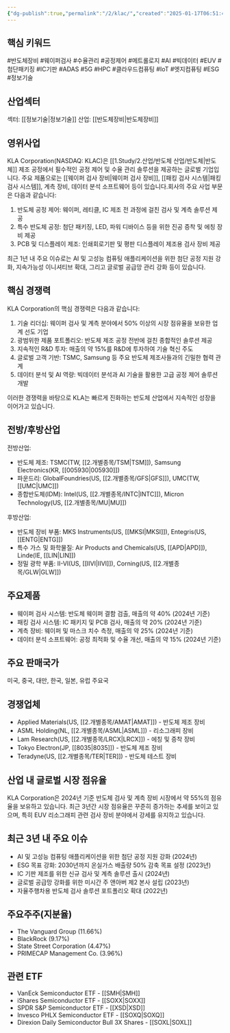 ```yaml
---
{"dg-publish":true,"permalink":"/2/klac/","created":"2025-01-17T06:51:48.598+09:00","updated":"2025-07-29T21:37:04.811+09:00"}
---
```


## 핵심 키워드

#반도체장비 #웨이퍼검사 #수율관리 #공정제어 #메트롤로지 #AI #빅데이터 #EUV #첨단패키징 #IC기판 #ADAS #5G #HPC #클라우드컴퓨팅 #IoT #엣지컴퓨팅 #ESG #정보기술 

## 산업섹터

섹터: [[정보기술\|정보기술]]
산업: [[반도체장비\|반도체장비]]

## 영위사업

KLA Corporation(NASDAQ: KLAC)은 [[1.Study/2.산업/반도체 산업/반도체\|반도체]] 제조 공정에서 필수적인 공정 제어 및 수율 관리 솔루션을 제공하는 글로벌 기업입니다. 주요 제품으로는 [[웨이퍼 검사 장비\|웨이퍼 검사 장비]], [[패킹 검사 시스템\|패킹 검사 시스템]], 계측 장비, 데이터 분석 소프트웨어 등이 있습니다.회사의 주요 사업 부문은 다음과 같습니다:

1. 반도체 공정 제어: 웨이퍼, 레티클, IC 제조 전 과정에 걸친 검사 및 계측 솔루션 제공
2. 특수 반도체 공정: 첨단 패키징, LED, 파워 디바이스 등을 위한 진공 증착 및 에칭 장비 제공
3. PCB 및 디스플레이 제조: 인쇄회로기판 및 평판 디스플레이 제조용 검사 장비 제공

최근 1년 내 주요 이슈로는 AI 및 고성능 컴퓨팅 애플리케이션을 위한 첨단 공정 지원 강화, 지속가능성 이니셔티브 확대, 그리고 글로벌 공급망 관리 강화 등이 있습니다.

## 핵심 경쟁력

KLA Corporation의 핵심 경쟁력은 다음과 같습니다:

1. 기술 리더십: 웨이퍼 검사 및 계측 분야에서 50% 이상의 시장 점유율을 보유한 업계 선도 기업
2. 광범위한 제품 포트폴리오: 반도체 제조 공정 전반에 걸친 종합적인 솔루션 제공
3. 지속적인 R&D 투자: 매출의 약 15%를 R&D에 투자하여 기술 혁신 주도
4. 글로벌 고객 기반: TSMC, Samsung 등 주요 반도체 제조사들과의 긴밀한 협력 관계
5. 데이터 분석 및 AI 역량: 빅데이터 분석과 AI 기술을 활용한 고급 공정 제어 솔루션 개발

이러한 경쟁력을 바탕으로 KLA는 빠르게 진화하는 반도체 산업에서 지속적인 성장을 이어가고 있습니다.

## 전방/후방산업

전방산업:

- 반도체 제조: TSMC(TW, [[2.개별종목/TSM\|TSM]]), Samsung Electronics(KR, [[005930\|005930]])
- 파운드리: GlobalFoundries(US, [[2.개별종목/GFS\|GFS]]), UMC(TW, [[UMC\|UMC]])
- 종합반도체(IDM): Intel(US, [[2.개별종목/INTC\|INTC]]), Micron Technology(US, [[2.개별종목/MU\|MU]])

후방산업:

- 반도체 장비 부품: MKS Instruments(US, [[MKSI\|MKSI]]), Entegris(US, [[ENTG\|ENTG]])
- 특수 가스 및 화학물질: Air Products and Chemicals(US, [[APD\|APD]]), Linde(IE, [[LIN\|LIN]])
- 정밀 광학 부품: II-VI(US, [[IIVI\|IIVI]]), Corning(US, [[2.개별종목/GLW\|GLW]])

## 주요제품

- 웨이퍼 검사 시스템: 반도체 웨이퍼 결함 검출, 매출의 약 40% (2024년 기준)
- 패킹 검사 시스템: IC 패키지 및 PCB 검사, 매출의 약 20% (2024년 기준)
- 계측 장비: 웨이퍼 및 마스크 치수 측정, 매출의 약 25% (2024년 기준)
- 데이터 분석 소프트웨어: 공정 최적화 및 수율 개선, 매출의 약 15% (2024년 기준)

## 주요 판매국가

미국, 중국, 대만, 한국, 일본, 유럽 주요국

## 경쟁업체

- Applied Materials(US, [[2.개별종목/AMAT\|AMAT]]) - 반도체 제조 장비
- ASML Holding(NL, [[2.개별종목/ASML\|ASML]]) - 리소그래피 장비
- Lam Research(US, [[2.개별종목/LRCX\|LRCX]]) - 에칭 및 증착 장비
- Tokyo Electron(JP, [[8035\|8035]]) - 반도체 제조 장비
- Teradyne(US, [[2.개별종목/TER\|TER]]) - 반도체 테스트 장비

## 산업 내 글로벌 시장 점유율

KLA Corporation은 2024년 기준 반도체 검사 및 계측 장비 시장에서 약 55%의 점유율을 보유하고 있습니다. 최근 3년간 시장 점유율은 꾸준히 증가하는 추세를 보이고 있으며, 특히 EUV 리소그래피 관련 검사 장비 분야에서 강세를 유지하고 있습니다.

## 최근 3년 내 주요 이슈

- AI 및 고성능 컴퓨팅 애플리케이션을 위한 첨단 공정 지원 강화 (2024년)
- ESG 목표 강화: 2030년까지 온실가스 배출량 50% 감축 목표 설정 (2023년)
- IC 기판 제조를 위한 신규 검사 및 계측 솔루션 출시 (2024년)
- 글로벌 공급망 강화를 위한 미시간 주 앤아버 제2 본사 설립 (2023년)
- 자율주행차용 반도체 검사 솔루션 포트폴리오 확대 (2022년)

## 주요주주(지분율)

- The Vanguard Group (11.66%)
- BlackRock (9.17%)
- State Street Corporation (4.47%)
- PRIMECAP Management Co. (3.96%)

## 관련 ETF

- VanEck Semiconductor ETF - [[SMH\|SMH]]
- iShares Semiconductor ETF - [[SOXX\|SOXX]]
- SPDR S&P Semiconductor ETF - [[XSD\|XSD]]
- Invesco PHLX Semiconductor ETF - [[SOXQ\|SOXQ]]
- Direxion Daily Semiconductor Bull 3X Shares - [[SOXL\|SOXL]]